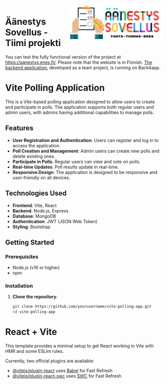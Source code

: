<img src="public/logo.png" align="right" width="300">

# Äänestys Sovellus - Tiimi projekti

You can test the fully functional version of the project at https://aanestys.enes.fi/. Please note that the website is in Finnish. 
<a href="https://github.com/EnesFin/AanestysSovellus" target="_blank" rel="noopener noreferrer">The backend application</a>, developed as a team project, is running on Back4app.


# Vite Polling Application

This is a Vite-based polling application designed to allow users to create and participate in polls. The application supports both regular users and admin users, with admins having additional capabilities to manage polls.

## Features

- **User Registration and Authentication**: Users can register and log in to access the application.
- **Poll Creation and Management**: Admin users can create new polls and delete existing ones.
- **Participate in Polls**: Regular users can view and vote on polls.
- **Real-time Updates**: Poll results update in real-time.
- **Responsive Design**: The application is designed to be responsive and user-friendly on all devices.

## Technologies Used

- **Frontend**: Vite, React
- **Backend**: Node.js, Express
- **Database**: MongoDB
- **Authentication**: JWT (JSON Web Token)
- **Styling**: Bootstrap

## Getting Started

### Prerequisites

- Node.js (v16 or higher)
- npm

### Installation

1. **Clone the repository**:
   ```sh
   git clone https://github.com/yourusername/vite-polling-app.git
   cd vite-polling-app


# React + Vite

This template provides a minimal setup to get React working in Vite with HMR and some ESLint rules.

Currently, two official plugins are available:

- [@vitejs/plugin-react](https://github.com/vitejs/vite-plugin-react/blob/main/packages/plugin-react/README.md) uses [Babel](https://babeljs.io/) for Fast Refresh
- [@vitejs/plugin-react-swc](https://github.com/vitejs/vite-plugin-react-swc) uses [SWC](https://swc.rs/) for Fast Refresh
